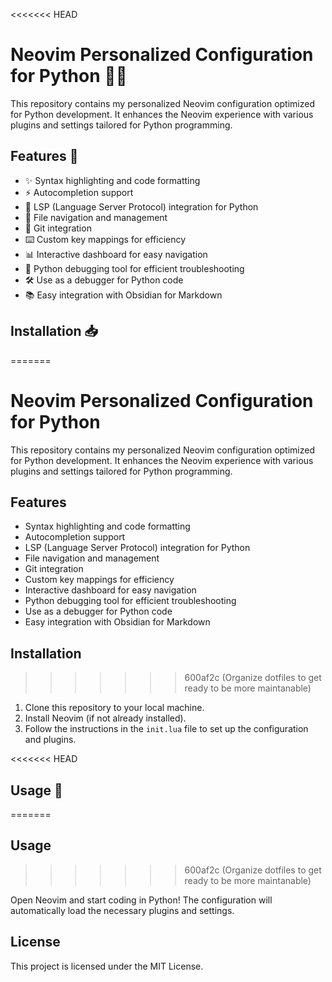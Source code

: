 <<<<<<< HEAD
# Neovim Personalized Configuration for Python 🐍✨

This repository contains my personalized Neovim configuration optimized for Python development. It enhances the Neovim experience with various plugins and settings tailored for Python programming.

## Features 🌟

- ✨ Syntax highlighting and code formatting
- ⚡ Autocompletion support
- 🔌 LSP (Language Server Protocol) integration for Python
- 📂 File navigation and management
- 🐙 Git integration
- ⌨️ Custom key mappings for efficiency
- 📊 Interactive dashboard for easy navigation
- 🐞 Python debugging tool for efficient troubleshooting
- 🛠️ Use as a debugger for Python code
- 📚 Easy integration with Obsidian for Markdown

## Installation 📥
=======
# Neovim Personalized Configuration for Python

This repository contains my personalized Neovim configuration optimized for Python development. It enhances the Neovim experience with various plugins and settings tailored for Python programming.

## Features

- Syntax highlighting and code formatting
- Autocompletion support
- LSP (Language Server Protocol) integration for Python
- File navigation and management
- Git integration
- Custom key mappings for efficiency
- Interactive dashboard for easy navigation
- Python debugging tool for efficient troubleshooting
- Use as a debugger for Python code
- Easy integration with Obsidian for Markdown

## Installation
>>>>>>> 600af2c (Organize dotfiles to get ready to be more maintanable)

1. Clone this repository to your local machine.
2. Install Neovim (if not already installed).
3. Follow the instructions in the `init.lua` file to set up the configuration and plugins.

<<<<<<< HEAD
## Usage 🚀
=======
## Usage
>>>>>>> 600af2c (Organize dotfiles to get ready to be more maintanable)

Open Neovim and start coding in Python! The configuration will automatically load the necessary plugins and settings.

## License

This project is licensed under the MIT License.

